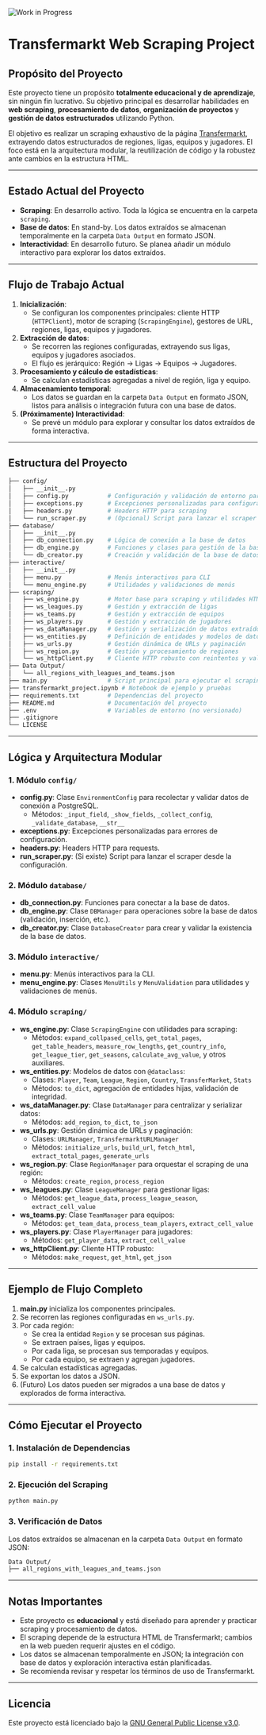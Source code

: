 ![Work in Progress](https://img.shields.io/badge/Status-Work%20in%20Progress-yellow)
# Transfermarkt Web Scraping Project

## Propósito del Proyecto

Este proyecto tiene un propósito **totalmente educacional y de aprendizaje**, sin ningún fin lucrativo. Su objetivo principal es desarrollar habilidades en **web scraping**, **procesamiento de datos**, **organización de proyectos** y **gestión de datos estructurados** utilizando Python.

El objetivo es realizar un scraping exhaustivo de la página [Transfermarkt](https://www.transfermarkt.es/), extrayendo datos estructurados de regiones, ligas, equipos y jugadores. El foco está en la arquitectura modular, la reutilización de código y la robustez ante cambios en la estructura HTML.

---

## Estado Actual del Proyecto

- **Scraping**: En desarrollo activo. Toda la lógica se encuentra en la carpeta `scraping`.
- **Base de datos**: En stand-by. Los datos extraídos se almacenan temporalmente en la carpeta `Data Output` en formato JSON.
- **Interactividad**: En desarrollo futuro. Se planea añadir un módulo interactivo para explorar los datos extraídos.

---

## Flujo de Trabajo Actual

1. **Inicialización**:
   - Se configuran los componentes principales: cliente HTTP (`HTTPClient`), motor de scraping (`ScrapingEngine`), gestores de URL, regiones, ligas, equipos y jugadores.
2. **Extracción de datos**:
   - Se recorren las regiones configuradas, extrayendo sus ligas, equipos y jugadores asociados.
   - El flujo es jerárquico: Región → Ligas → Equipos → Jugadores.
3. **Procesamiento y cálculo de estadísticas**:
   - Se calculan estadísticas agregadas a nivel de región, liga y equipo.
4. **Almacenamiento temporal**:
   - Los datos se guardan en la carpeta `Data Output` en formato JSON, listos para análisis o integración futura con una base de datos.
5. **(Próximamente) Interactividad**:
   - Se prevé un módulo para explorar y consultar los datos extraídos de forma interactiva.

---

## Estructura del Proyecto

```bash
├── config/
│   ├── __init__.py
│   ├── config.py           # Configuración y validación de entorno para conexión a PostgreSQL
│   ├── exceptions.py       # Excepciones personalizadas para configuración
│   ├── headers.py          # Headers HTTP para scraping
│   └── run_scraper.py      # (Opcional) Script para lanzar el scraper desde config
├── database/
│   ├── __init__.py
│   ├── db_connection.py    # Lógica de conexión a la base de datos
│   ├── db_engine.py        # Funciones y clases para gestión de la base de datos
│   └── db_creator.py       # Creación y validación de la base de datos
├── interactive/
│   ├── __init__.py
│   ├── menu.py             # Menús interactivos para CLI
│   └── menu_engine.py      # Utilidades y validaciones de menús
├── scraping/
│   ├── ws_engine.py        # Motor base para scraping y utilidades HTML
│   ├── ws_leagues.py       # Gestión y extracción de ligas
│   ├── ws_teams.py         # Gestión y extracción de equipos
│   ├── ws_players.py       # Gestión y extracción de jugadores
│   ├── ws_dataManager.py   # Gestión y serialización de datos extraídos
│   ├── ws_entities.py      # Definición de entidades y modelos de datos
│   ├── ws_urls.py          # Gestión dinámica de URLs y paginación
│   ├── ws_region.py        # Gestión y procesamiento de regiones
│   └── ws_httpClient.py    # Cliente HTTP robusto con reintentos y validación
├── Data Output/
│   └── all_regions_with_leagues_and_teams.json
├── main.py                 # Script principal para ejecutar el scraping
├── transfermarkt_project.ipynb # Notebook de ejemplo y pruebas
├── requirements.txt        # Dependencias del proyecto
├── README.md               # Documentación del proyecto
├── .env                    # Variables de entorno (no versionado)
├── .gitignore
└── LICENSE
```

---

## Lógica y Arquitectura Modular

### 1. Módulo `config/`
- **config.py**: Clase `EnvironmentConfig` para recolectar y validar datos de conexión a PostgreSQL.
  - Métodos: `_input_field`, `_show_fields`, `_collect_config`, `_validate_database`, `__str__`
- **exceptions.py**: Excepciones personalizadas para errores de configuración.
- **headers.py**: Headers HTTP para requests.
- **run_scraper.py**: (Si existe) Script para lanzar el scraper desde la configuración.

### 2. Módulo `database/`
- **db_connection.py**: Funciones para conectar a la base de datos.
- **db_engine.py**: Clase `DBManager` para operaciones sobre la base de datos (validación, inserción, etc.).
- **db_creator.py**: Clase `DatabaseCreator` para crear y validar la existencia de la base de datos.

### 3. Módulo `interactive/`
- **menu.py**: Menús interactivos para la CLI.
- **menu_engine.py**: Clases `MenuUtils` y `MenuValidation` para utilidades y validaciones de menús.

### 4. Módulo `scraping/`
- **ws_engine.py**: Clase `ScrapingEngine` con utilidades para scraping:
  - Métodos: `expand_collpased_cells`, `get_total_pages`, `get_table_headers`, `measure_row_lengths`, `get_country_info`, `get_league_tier`, `get_seasons`, `calculate_avg_value`, y otros auxiliares.
- **ws_entities.py**: Modelos de datos con `@dataclass`:
  - Clases: `Player`, `Team`, `League`, `Region`, `Country`, `TransferMarket`, `Stats`
  - Métodos: `to_dict`, agregación de entidades hijas, validación de integridad.
- **ws_dataManager.py**: Clase `DataManager` para centralizar y serializar datos:
  - Métodos: `add_region`, `to_dict`, `to_json`
- **ws_urls.py**: Gestión dinámica de URLs y paginación:
  - Clases: `URLManager`, `TransfermarktURLManager`
  - Métodos: `initialize_urls`, `build_url`, `fetch_html`, `extract_total_pages`, `generate_urls`
- **ws_region.py**: Clase `RegionManager` para orquestar el scraping de una región:
  - Métodos: `create_region`, `process_region`
- **ws_leagues.py**: Clase `LeagueManager` para gestionar ligas:
  - Métodos: `get_league_data`, `process_league_season`, `extract_cell_value`
- **ws_teams.py**: Clase `TeamManager` para equipos:
  - Métodos: `get_team_data`, `process_team_players`, `extract_cell_value`
- **ws_players.py**: Clase `PlayerManager` para jugadores:
  - Métodos: `get_player_data`, `extract_cell_value`
- **ws_httpClient.py**: Cliente HTTP robusto:
  - Métodos: `make_request`, `get_html`, `get_json`

---

## Ejemplo de Flujo Completo

1. **main.py** inicializa los componentes principales.
2. Se recorren las regiones configuradas en `ws_urls.py`.
3. Por cada región:
   - Se crea la entidad `Region` y se procesan sus páginas.
   - Se extraen países, ligas y equipos.
   - Por cada liga, se procesan sus temporadas y equipos.
   - Por cada equipo, se extraen y agregan jugadores.
4. Se calculan estadísticas agregadas.
5. Se exportan los datos a JSON.
6. (Futuro) Los datos pueden ser migrados a una base de datos y explorados de forma interactiva.

---

## Cómo Ejecutar el Proyecto

### 1. Instalación de Dependencias
```bash
pip install -r requirements.txt
```

### 2. Ejecución del Scraping
```bash
python main.py
```

### 3. Verificación de Datos
Los datos extraídos se almacenan en la carpeta `Data Output` en formato JSON:
```bash
Data Output/
├── all_regions_with_leagues_and_teams.json
```

---

## Notas Importantes

- Este proyecto es **educacional** y está diseñado para aprender y practicar scraping y procesamiento de datos.
- El scraping depende de la estructura HTML de Transfermarkt; cambios en la web pueden requerir ajustes en el código.
- Los datos se almacenan temporalmente en JSON; la integración con base de datos y exploración interactiva están planificadas.
- Se recomienda revisar y respetar los términos de uso de Transfermarkt.

---

## Licencia

Este proyecto está licenciado bajo la [GNU General Public License v3.0](LICENSE).